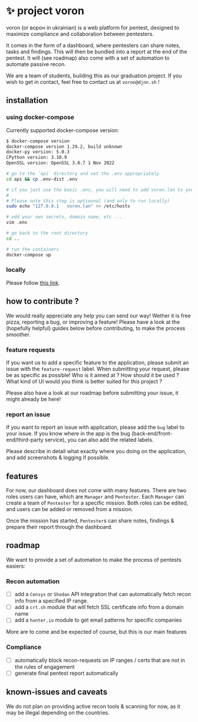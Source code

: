 # ✨ project voron

voron (or ворон in ukrainian) is a web platform for pentest, designed to maximize compliance and collaboration between pentesters.

It comes in the form of a dashboard, where pentesters can share notes, tasks and findings. This will then be bundled into a report
at the end of the pentest. It will (see roadmap) also come with a set of automation to automate passive recon.

We are a team of students, building this as our graduation project. If you wish to get in contact, feel free to contact us at
`voron@djnn.sh` !


## installation

### using docker-compose

Currently supported docker-compose version:
```bash
$ docker-compose version
docker-compose version 1.29.2, build unknown
docker-py version: 5.0.3
CPython version: 3.10.9
OpenSSL version: OpenSSL 3.0.7 1 Nov 2022
```

```bash
# go to the `api` directory and set the .env appropriately
cd api && cp .env-dist .env

# if you just use the basic .env, you will need to add voron.lan to your hosts file
#
# Please note this step is optionnal (and only to run locally)
sudo echo "127.0.0.1   voron.lan" >> /etc/hosts

# add your own secrets, domain name, etc ...
vim .env

# go back to the root directory
cd ..

# run the containers
docker-compose up
```

### locally

Please follow [this link](./toolbox/docs/CONTRIBUTE.md).

## how to contribute ?

We would really appreciate any help you can send our way! Wether it is free pizza, reporting a bug, or improving a feature!
Please have a look at the (hopefully helpful) guides below before contributing, to make the process smoother.

### feature requests

If you want us to add a specific feature to the application, please submit an issue with the `feature-request` label.
When submitting your request, please be as specific as possible! Who is it aimed at ? How should it be used ? What kind of
UI would you think is better suited for this project ?

Please also have a look at our roadmap before submitting your issue, it might already be here!

### report an issue

If you want to report an issue with application, please add the `bug` label to your issue. If you know where in the app
is the bug (back-end/front-end/third-party service), you can also add the related labels.

Please describe in detail what exactly where you doing on the application, and add screenshots & logging if possible.

## features

For now, our dashboard does not come with many features. There are two roles users can have, which are `Manager` and `Pentester`.
Each `Manager` can create a team of `Pentester` for a specific mission. Both roles can be edited, and users can be added or removed
from a mission.

Once the mission has started, `Pentester`s can share notes, findings & prepare their report through the dashboard.

## roadmap

We want to provide a set of automation to make the process of pentests easiers:

### Recon automation
- [ ] add a `Censys` or `Shodan` API integration that can automatically fetch recon info from a specified IP range.
- [ ] add a `crt.sh` module that will fetch SSL certificate info from a domain name
- [ ] add a `hunter.io` module to get email patterns for specific companies

More are to come and be expected of course, but this is our main features

### Compliance
- [ ] automatically block recon-requests on IP ranges / certs that are not in the rules of engagement
- [ ] generate final pentest report automatically

## known-issues and caveats

We do not plan on providing active recon tools & scanning for now, as it may be illegal depending on the countries.

